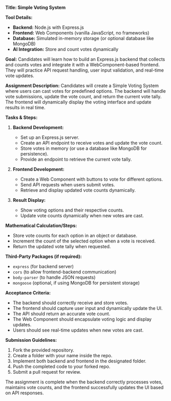 **Title: Simple Voting System**

**Tool Details:**
- **Backend:** Node.js with Express.js
- **Frontend:** Web Components (vanilla JavaScript, no frameworks)
- **Database:** Simulated in-memory storage (or optional database like MongoDB)
- **AI Integration:** Store and count votes dynamically

**Goal:**
Candidates will learn how to build an Express.js backend that collects and counts votes and integrate it with a WebComponent-based frontend. They will practice API request handling, user input validation, and real-time vote updates.

**Assignment Description:**
Candidates will create a Simple Voting System where users can cast votes for predefined options. The backend will handle vote submissions, update the vote count, and return the current vote tally. The frontend will dynamically display the voting interface and update results in real time.

**Tasks & Steps:**
1. **Backend Development:**
   - Set up an Express.js server.
   - Create an API endpoint to receive votes and update the vote count.
   - Store votes in memory (or use a database like MongoDB for persistence).
   - Provide an endpoint to retrieve the current vote tally.

2. **Frontend Development:**
   - Create a Web Component with buttons to vote for different options.
   - Send API requests when users submit votes.
   - Retrieve and display updated vote counts dynamically.

3. **Result Display:**
   - Show voting options and their respective counts.
   - Update vote counts dynamically when new votes are cast.

**Mathematical Calculation/Steps:**
- Store vote counts for each option in an object or database.
- Increment the count of the selected option when a vote is received.
- Return the updated vote tally when requested.

**Third-Party Packages (if required):**
- `express` (for backend server)
- `cors` (to allow frontend-backend communication)
- `body-parser` (to handle JSON requests)
- `mongoose` (optional, if using MongoDB for persistent storage)

**Acceptance Criteria:**
- The backend should correctly receive and store votes.
- The frontend should capture user input and dynamically update the UI.
- The API should return an accurate vote count.
- The Web Component should encapsulate voting logic and display updates.
- Users should see real-time updates when new votes are cast.

**Submission Guidelines:**
1. Fork the provided repository.
2. Create a folder with your name inside the repo.
3. Implement both backend and frontend in the designated folder.
4. Push the completed code to your forked repo.
5. Submit a pull request for review.

The assignment is complete when the backend correctly processes votes, maintains vote counts, and the frontend successfully updates the UI based on API responses.

